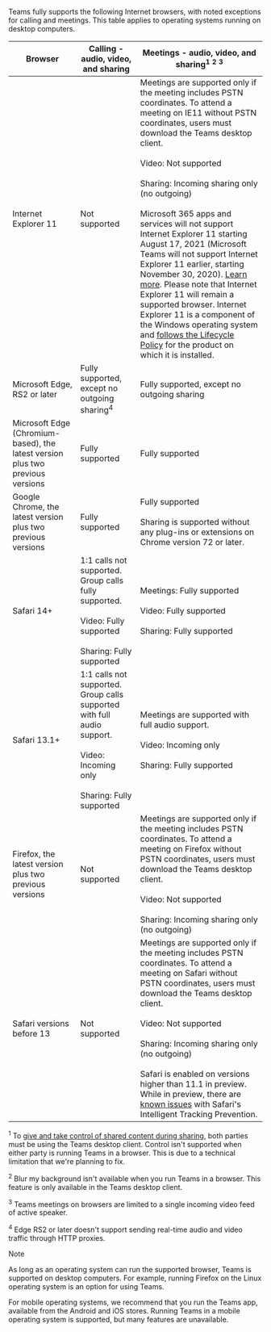 Teams fully supports the following Internet browsers, with noted exceptions for calling and meetings. This table applies to operating systems running on desktop computers. 


|Browser  |Calling - audio, video, and sharing  |Meetings - audio, video, and sharing<sup>1</sup> <sup>2</sup> <sup>3</sup>  |
|---------|---------|---------|
|Internet Explorer 11     |Not supported         |Meetings are supported only if the meeting includes PSTN coordinates. To attend a meeting on IE11 without PSTN coordinates, users must download the Teams desktop client.<br><br>Video: Not supported<br><br>Sharing: Incoming sharing only (no outgoing)  <br><br> Microsoft 365 apps and services will not support Internet Explorer 11 starting August 17, 2021 (Microsoft Teams will not support Internet Explorer 11 earlier, starting November 30, 2020). [Learn more](https://www.microsoft.com/edge/business). Please note that Internet Explorer 11 will remain a supported browser. Internet Explorer 11 is a component of the Windows operating system and [follows the Lifecycle Policy](/lifecycle/faq/internet-explorer-microsoft-edge) for the product on which it is installed.    |
|Microsoft Edge, RS2 or later     |Fully supported, except no outgoing sharing<sup>4</sup>         |Fully supported, except no outgoing sharing         |
|Microsoft Edge (Chromium-based), the latest version plus two previous versions     | Fully supported    |Fully supported         |
|Google Chrome, the latest version plus two previous versions       |Fully supported |Fully supported <br> <br>Sharing is supported without any plug-ins or extensions on Chrome version 72 or later.       |
|Safari 14+     |1:1 calls not supported. Group calls fully supported.<br><br>Video: Fully supported<br><br>Sharing: Fully supported         |Meetings: Fully supported<br><br>Video: Fully supported<br><br>Sharing: Fully supported     |
|Safari 13.1+     |1:1 calls not supported. Group calls supported with full audio support.<br><br>Video: Incoming only<br><br>Sharing: Fully supported         |Meetings are supported with full audio support.<br><br>Video: Incoming only<br><br>Sharing: Fully supported     |
|Firefox, the latest version plus two previous versions     |Not supported         |Meetings are supported only if the meeting includes PSTN coordinates. To attend a meeting on Firefox without PSTN coordinates, users must download the Teams desktop client.<br><br>Video: Not supported<br><br>Sharing: Incoming sharing only (no outgoing)     |
|Safari versions before 13     | Not supported        |Meetings are supported only if the meeting includes PSTN coordinates. To attend a meeting on Safari without PSTN coordinates, users must download the Teams desktop client.<br><br>Video: Not supported<br><br>Sharing: Incoming sharing only (no outgoing)<br><br>Safari is enabled on versions higher than 11.1 in preview. While in preview, there are [known issues](https://support.office.com/article/safari-browser-support-1aac0a7c-35a8-42c1-a7df-f674afe234df) with Safari's Intelligent Tracking Prevention.      |

<sup>1</sup> To [give and take control of shared content during sharing](../meeting-policies-content-sharing.md#allow-a-participant-to-give-or-request-control), both parties must be using the Teams desktop client. Control isn't supported when either party is running Teams in a browser. This is due to a technical limitation that we're planning to fix.

<sup>2</sup> Blur my background isn't available when you run Teams in a browser. This feature is only available in the Teams desktop client.

<sup>3</sup> Teams meetings on browsers are limited to a single incoming video feed of active speaker.

<sup>4</sup> Edge RS2 or later doesn't support sending real-time audio and video traffic through HTTP proxies.

> [!NOTE]
> As long as an operating system can run the supported browser, Teams is supported on desktop computers. For example, running Firefox on the Linux operating system is an option for using Teams.
>
> For mobile operating systems, we recommend that you run the Teams app, available from the Android and iOS stores. Running Teams in a mobile operating system is supported, but many features are unavailable.